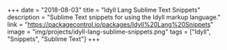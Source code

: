+++
date = "2018-08-03"
title = "Idyll Lang Sublime Text Snippets"
description = "Sublime Text snippets for using the Idyll markup language."
link = "https://packagecontrol.io/packages/Idyll%20Lang%20Snippets"
image = "img/projects/idyll-lang-sublime-snippets.png"
tags = ["Idyll", "Snippets", "Sublime Text"]
+++
